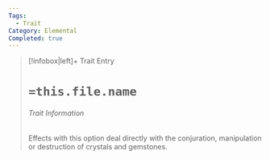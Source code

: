 ```yaml
---
Tags:
  - Trait
Category: Elemental
Completed: true
---
```

> [!infobox|left]+ Trait Entry
> # `=this.file.name`
> ###### Trait Information
> Effects with this option deal directly with the conjuration, manipulation or destruction of crystals and gemstones.